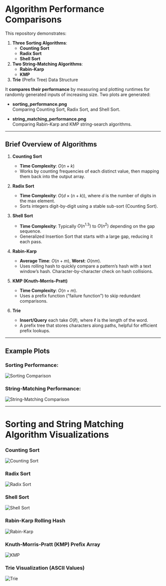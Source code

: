 # Algorithm Performance Comparisons

This repository demonstrates:

1. **Three Sorting Algorithms**:
   - **Counting Sort**
   - **Radix Sort**
   - **Shell Sort**
2. **Two String-Matching Algorithms**:
   - **Rabin-Karp**
   - **KMP**
3. **Trie** (Prefix Tree) Data Structure

It **compares their performance** by measuring and plotting runtimes for randomly generated inputs of increasing size. Two plots are generated:

- **sorting_performance.png**  
  Comparing Counting Sort, Radix Sort, and Shell Sort.

- **string_matching_performance.png**  
  Comparing Rabin-Karp and KMP string-search algorithms.

---

## Brief Overview of Algorithms

1. **Counting Sort**  
   - **Time Complexity**: $O(n + k)$  
   - Works by counting frequencies of each distinct value, then mapping them back into the output array.

2. **Radix Sort**  
   - **Time Complexity**: $O(d \times (n + k))$, where *d* is the number of digits in the max element.  
   - Sorts integers digit-by-digit using a stable sub-sort (Counting Sort).

3. **Shell Sort**  
   - **Time Complexity**: Typically $O(n^{1.3})$ to $O(n^{2})$ depending on the gap sequence.  
   - Generalized Insertion Sort that starts with a large gap, reducing it each pass.

4. **Rabin-Karp**  
   - **Average Time**: $O(n + m)$, **Worst**: $O(nm)$.  
   - Uses rolling hash to quickly compare a pattern’s hash with a text window’s hash. Character-by-character check on hash collisions.

5. **KMP (Knuth-Morris-Pratt)**  
   - **Time Complexity**: $O(n + m)$.  
   - Uses a prefix function (“failure function”) to skip redundant comparisons.

6. **Trie**  
   - **Insert/Query** each take $O(\ell)$, where $\ell$ is the length of the word.  
   - A prefix tree that stores characters along paths, helpful for efficient prefix lookups.

---

## Example Plots

### Sorting Performance:

![Sorting Comparison](sorting_performance.png)

### String-Matching Performance:

![String-Matching Comparison](string_matching_performance.png)

---

# Sorting and String Matching Algorithm Visualizations

### Counting Sort  
![Counting Sort](counting_sort.png)

### Radix Sort  
![Radix Sort](radix_sort.png)

### Shell Sort  
![Shell Sort](shell_sort.png)

### Rabin-Karp Rolling Hash  
![Rabin-Karp](rabin_karp.png)

### Knuth-Morris-Pratt (KMP) Prefix Array  
![KMP](kmp.png)

### Trie Visualization (ASCII Values)  
![Trie](tries.png)
